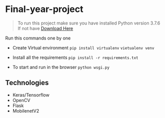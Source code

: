 # Final-year-project


> To run this project make sure you have installed Python version 3.7.6 If not have <a href="https://www.python.org/downloads/release/python-376"/>Download Here</a>

Run this commands one by one 

* Create Virtual environment
```pip install virtualenv```
```vietualenv venv```

* Install all the requirements 
```pip install -r requirements.txt```

* To start and run in the browser
```python wsgi.py```

## Technologies
- Keras/Tensorflow
- OpenCV
- Flask
- MobilenetV2
